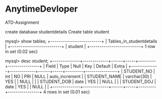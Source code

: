 # AnytimeDevloper
  

ATD-Assignment

create database studentdetails
Create table student

mysql> show tables;
+--------------------------+
| Tables_in_studentdetails |
+--------------------------+
| student                  |
+--------------------------+
1 row in set (0.02 sec)

mysql> desc student;
+--------------+-------------+------+-----+---------+----------------+
| Field        | Type        | Null | Key | Default | Extra          |
+--------------+-------------+------+-----+---------+----------------+
| STUDENT_NO   | int         | NO   | PRI | NULL    | auto_increment |
| STUDENT_NAME | varchar(30) | YES  |     | NULL    |                |
| STUDENT_DOB  | date        | YES  |     | NULL    |                |
| STUDENT_DOJ  | date        | YES  |     | NULL    |                |
+--------------+-------------+------+-----+---------+----------------+
4 rows in set (0.01 sec)
